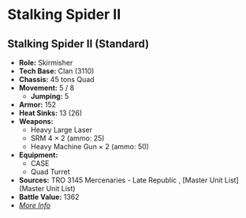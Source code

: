 # Stalking Spider II 

## Stalking Spider II (Standard) 

- **Role:** Skirmisher 
- **Tech Base:** Clan (3110) 
- **Chassis:** 45 tons Quad 
- **Movement:** 5 / 8 
  - **Jumping:** 5 
- **Armor:** 152 
- **Heat Sinks:** 13 (26) 
- **Weapons:** 
  - Heavy Large Laser 
  - SRM 4 × 2 (ammo: 25) 
  - Heavy Machine Gun × 2 (ammo: 50) 
- **Equipment:** 
  - CASE 
  - Quad Turret 
- **Sources:** TRO 3145 Mercenaries - Late Republic , [Master Unit List](Master Unit List) 
- **Battle Value:** 1362 
- [*More Info*](stalking_spider_ii/stalking_spider_ii_standard.md) 

